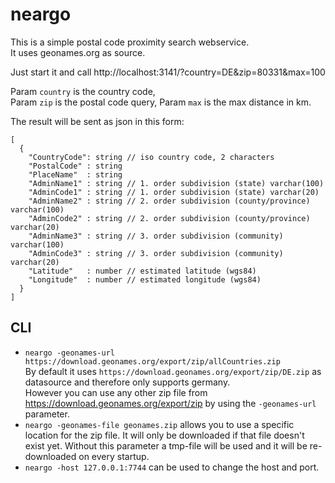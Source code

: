 # neargo
This is a simple postal code proximity search webservice.  
It uses geonames.org as source.

Just start it and call
http://localhost:3141/?country=DE&zip=80331&max=100

Param `country` is the country code,  
Param `zip` is the postal code query,
Param `max` is the max distance in km.

The result will be sent as json in this form:
```
[
  {
    "CountryCode": string // iso country code, 2 characters
    "PostalCode" : string
    "PlaceName"  : string
    "AdminName1" : string // 1. order subdivision (state) varchar(100)
    "AdminCode1" : string // 1. order subdivision (state) varchar(20)
    "AdminName2" : string // 2. order subdivision (county/province) varchar(100)
    "AdminCode2" : string // 2. order subdivision (county/province) varchar(20)
    "AdminName3" : string // 3. order subdivision (community) varchar(100)
    "AdminCode3" : string // 3. order subdivision (community) varchar(20)
    "Latitude"   : number // estimated latitude (wgs84)
    "Longitude"  : number // estimated longitude (wgs84)
  }
]
```

## CLI

* `neargo -geonames-url https://download.geonames.org/export/zip/allCountries.zip`  
  By default it uses `https://download.geonames.org/export/zip/DE.zip` as datasource and therefore only supports germany.  
  However you can use any other zip file from https://download.geonames.org/export/zip by using the `-geonames-url` parameter.
* `neargo -geonames-file geonames.zip` allows you to use a specific location for the zip file. It will only be downloaded if that file doesn't exist yet. Without this parameter a tmp-file will be used and it will be re-downloaded on every startup.
* `neargo -host 127.0.0.1:7744` can be used to change the host and port.